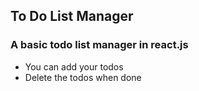 ## To Do List Manager
### A basic todo list manager in react.js

- You can add your todos
- Delete the todos when done
